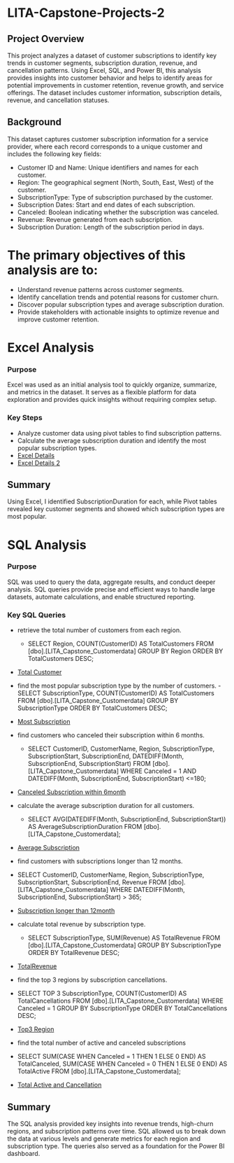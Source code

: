 # LITA-Capstone-Projects-2

## Project Overview
This project analyzes a dataset of customer subscriptions to identify key trends in customer segments, subscription duration, revenue, and cancellation patterns. 
Using Excel, SQL, and Power BI, this analysis provides insights into customer behavior 
and helps to identify areas for potential improvements in customer retention, revenue growth, and service offerings. 
The dataset includes customer information, subscription details, revenue, and cancellation statuses.

## Background
This dataset captures customer subscription information for a service provider, 
where each record corresponds to a unique customer and includes the following key fields:
- Customer ID and Name: Unique identifiers and names for each customer.
- Region: The geographical segment (North, South, East, West) of the customer.
- SubscriptionType: Type of subscription purchased by the customer.
- Subscription Dates: Start and end dates of each subscription.
- Canceled: Boolean indicating whether the subscription was canceled.
- Revenue: Revenue generated from each subscription.
- Subscription Duration: Length of the subscription period in days.

# The primary objectives of this analysis are to:
- Understand revenue patterns across customer segments.
- Identify cancellation trends and potential reasons for customer churn.
- Discover popular subscription types and average subscription duration.
- Provide stakeholders with actionable insights to optimize revenue and improve customer retention.

# Excel Analysis
### Purpose
Excel was used as an initial analysis tool to quickly organize, summarize, and 
metrics in the dataset. 
It serves as a flexible platform for data exploration and provides quick insights without requiring complex setup.

### Key Steps
- Analyze customer data using pivot tables to find subscription patterns.
- Calculate the average subscription duration and identify the most popular subscription types.
- [Excel Details](https://github.com/user-attachments/assets/6b758378-75fc-4481-a56d-8fde44cfdea7)
- [Excel Details 2](https://github.com/user-attachments/assets/e01ddca2-5e4b-441c-be97-5ed4f5a225f8)


## Summary
Using Excel, I identified SubscriptionDuration for each, while Pivot tables revealed key customer segments and showed which subscription types are most popular.

# SQL Analysis
### Purpose 
SQL was used to query the data, aggregate results, and conduct deeper analysis. 
SQL queries provide precise and efficient ways to handle large datasets, automate calculations, and enable structured reporting.

### Key SQL Queries
- retrieve the total number of customers from each region.
  - SELECT 
    Region,
    COUNT(CustomerID) AS TotalCustomers
FROM [dbo].[LITA_Capstone_Customerdata]
GROUP BY Region
ORDER BY TotalCustomers DESC;
- [Total Customer](https://github.com/user-attachments/assets/da6fe3c3-13c9-4bb3-86e7-72370ee6b88f)

- find the most popular subscription type by the number of customers.
   -SELECT 
    SubscriptionType,
    COUNT(CustomerID) AS TotalCustomers
FROM [dbo].[LITA_Capstone_Customerdata]
GROUP BY SubscriptionType
ORDER BY TotalCustomers DESC;
- [Most Subscription](https://github.com/user-attachments/assets/ca51e28e-2d2d-4d0b-bb5b-bc7fe6f784ed)

- find customers who canceled their subscription within 6 months.
  - SELECT 
    CustomerID,
    CustomerName,
    Region,
    SubscriptionType,
    SubscriptionStart,
    SubscriptionEnd,
	DATEDIFF(Month, SubscriptionEnd, SubscriptionStart)
FROM [dbo].[LITA_Capstone_Customerdata]
WHERE Canceled = 1
AND DATEDIFF(Month, SubscriptionEnd, SubscriptionStart) <=180;
- [Canceled Subscription within 6month](https://github.com/user-attachments/assets/d2de22d2-c97e-4a6d-8f84-9fca1ec621f9)

- calculate the average subscription duration for all customers.
  - SELECT 
    AVG(DATEDIFF(Month, SubscriptionEnd, SubscriptionStart)) 
	AS AverageSubscriptionDuration
FROM [dbo].[LITA_Capstone_Customerdata];
- [Average Subscription](https://github.com/user-attachments/assets/290495a4-b611-4d93-8c60-8351c960bd1c)

-  find customers with subscriptions longer than 12 months.
  - SELECT 
    CustomerID,
    CustomerName,
    Region,
    SubscriptionType,
    SubscriptionStart,
    SubscriptionEnd,
    Revenue
FROM [dbo].[LITA_Capstone_Customerdata]
WHERE DATEDIFF(Month, SubscriptionEnd, SubscriptionStart) > 365;
- [Subscription longer than 12month](https://github.com/user-attachments/assets/5324b75a-728c-4f7b-bfca-138496275eb3)

- calculate total revenue by subscription type.
  - SELECT 
    SubscriptionType,
    SUM(Revenue) AS TotalRevenue
FROM [dbo].[LITA_Capstone_Customerdata]
GROUP BY SubscriptionType
ORDER BY TotalRevenue DESC;
- [TotalRevenue](https://github.com/user-attachments/assets/a8765dd1-aad0-4d18-8db2-6fc96cf77280)

-  find the top 3 regions by subscription cancellations.
  - SELECT TOP 3
    SubscriptionType,
    COUNT(CustomerID) AS TotalCancellations
FROM [dbo].[LITA_Capstone_Customerdata]
WHERE Canceled = 1
GROUP BY SubscriptionType
ORDER BY TotalCancellations DESC;
- [Top3 Region](https://github.com/user-attachments/assets/f27ca2f2-1d83-47a3-92f8-20401bd17880)

-  find the total number of active and canceled subscriptions
  - SELECT 
    SUM(CASE WHEN Canceled = 1 THEN 1 ELSE 0 END) AS TotalCanceled,
    SUM(CASE WHEN Canceled = 0 THEN 1 ELSE 0 END) AS TotalActive
FROM [dbo].[LITA_Capstone_Customerdata];
- [Total Active and Cancellation](https://github.com/user-attachments/assets/71bd801b-3491-4bfe-a3fe-4a4527f3fa5e)

## Summary
The SQL analysis provided key insights into revenue trends, high-churn regions, and subscription patterns over time. 
SQL allowed us to break down the data at various levels and generate metrics for each region and subscription type. 
The queries also served as a foundation for the Power BI dashboard.






